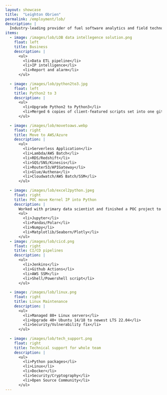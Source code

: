 ```yaml
---
layout: showcase
title:  "Leighton Obrien"
permalink: /employment/lob/
description: |
  Industry-leading provider of fuel software analytics and field technologies, serving <b>20k+</b> fuel station globally along with billions IoT records ingested per month.
items:
  - image: /images/lob/LOB data intellegence solution.png
    float: left
    title: Business
    description: |
      <ul>
        <li>Data ETL pipeline</li>
        <li>IP intelligence</li>
        <li>Report and alarm</li>
      </ul>
  
  - image: /images/lob/python2to3.jpg
    float: left
    title: Python2 to 3
    description: |
      <ul>
        <li>Upgrade Python2 to Python3</li>
        <li>Merged 6 copies of client-featured scripts set into one git repo, extracted the difference as configurations</li>
      </ul>
  
  - image: /images/lob/movetoaws.webp
    float: right
    title: Move to AWS/Azure
    description: |
      <ul>
        <li>Serverless Application</li>
        <li>Lambda/AWS Batch</li>
        <li>RDS/Redshift</li>
        <li>SQS/SNS/Kinesis</li>
        <li>Router53/APIGateway</li>
        <li>Glue/Authena</li>
        <li>Cloudwatch/AWS Batch/SSM</li>
      </ul>
  
  - image: /images/lob/excel2python.jpeg
    float: right
    title: POC move Kernel IP into Python
    description: |
      Worked with primary data scientist and finished a POC project to migrate IP intelligence to a modern Python implementation
      <ul>
        <li>Jupyter</li>
        <li>Pandas/Polar</li>
        <li>Numpy</li>
        <li>Matplotlib/Seaborn/Plotly</li>
      </ul>
  - image: /images/lob/cicd.png
    float: right
    title: CI/CD pipelines 
    description: |
      <ul>
        <li>Jenkins</li>
        <li>Github Actions</li>
        <li>AWS SSM</li>
        <li>Shell/Powershell script</li>
      </ul>
  
  - image: /images/lob/linux.png
    float: right
    title: Linux Maintenance
    description: |
      <ul>
        <li>Managed 80+ Linux servers</li>
        <li>Upgrade 40+ Ubuntu 14/18 to newest LTS 22.04</li>
        <li>Security/Vulnerability fix</li>
      </ul>
  
  - image: /images/lob/tech_support.png
    float: right
    title: Technical support for whole team
    description: |
      <ul>
        <li>Python packages</li>
        <li>Linux</li>
        <li>Docker</li>
        <li>Security/Cryptography</li>
        <li>Open Source Community</li>
      </ul>
---
```

